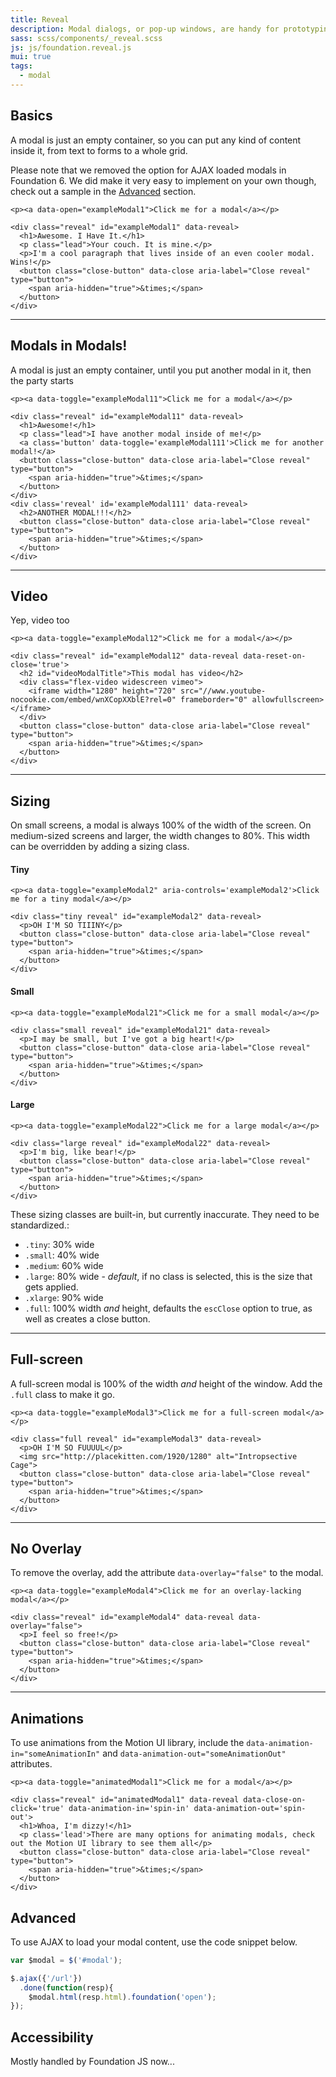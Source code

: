 ```yaml
---
title: Reveal
description: Modal dialogs, or pop-up windows, are handy for prototyping and production. Foundation includes Reveal, our jQuery modal plugin, to make this easy for you.
sass: scss/components/_reveal.scss
js: js/foundation.reveal.js
mui: true
tags:
  - modal
---
```



## Basics

A modal is just an empty container, so you can put any kind of content inside it, from text to forms to a whole grid.

<div class="callout primary">
  <p>Please note that we removed the option for AJAX loaded modals in Foundation 6. We did make it very easy to implement on your own though, check out a sample in the <span><a href="#advanced">Advanced</a></span> section.</p>
</div>

```html_example
<p><a data-open="exampleModal1">Click me for a modal</a></p>

<div class="reveal" id="exampleModal1" data-reveal>
  <h1>Awesome. I Have It.</h1>
  <p class="lead">Your couch. It is mine.</p>
  <p>I'm a cool paragraph that lives inside of an even cooler modal. Wins!</p>
  <button class="close-button" data-close aria-label="Close reveal" type="button">
    <span aria-hidden="true">&times;</span>
  </button>
</div>
```

---

## Modals in Modals!

A modal is just an empty container, until you put another modal in it, then the party starts

```html_example
<p><a data-toggle="exampleModal11">Click me for a modal</a></p>

<div class="reveal" id="exampleModal11" data-reveal>
  <h1>Awesome!</h1>
  <p class="lead">I have another modal inside of me!</p>
  <a class='button' data-toggle='exampleModal111'>Click me for another modal!</a>
  <button class="close-button" data-close aria-label="Close reveal" type="button">
    <span aria-hidden="true">&times;</span>
  </button>
</div>
<div class='reveal' id='exampleModal111' data-reveal>
  <h2>ANOTHER MODAL!!!</h2>
  <button class="close-button" data-close aria-label="Close reveal" type="button">
    <span aria-hidden="true">&times;</span>
  </button>
</div>
```

---

## Video

Yep, video too

```html_example
<p><a data-toggle="exampleModal12">Click me for a modal</a></p>

<div class="reveal" id="exampleModal12" data-reveal data-reset-on-close='true'>
  <h2 id="videoModalTitle">This modal has video</h2>
  <div class="flex-video widescreen vimeo">
    <iframe width="1280" height="720" src="//www.youtube-nocookie.com/embed/wnXCopXXblE?rel=0" frameborder="0" allowfullscreen></iframe>
  </div>
  <button class="close-button" data-close aria-label="Close reveal" type="button">
    <span aria-hidden="true">&times;</span>
  </button>
</div>
```

---

## Sizing

On small screens, a modal is always 100% of the width of the screen. On medium-sized screens and larger, the width changes to 80%. This width can be overridden by adding a sizing class.

#### Tiny
```html_example
<p><a data-toggle="exampleModal2" aria-controls='exampleModal2'>Click me for a tiny modal</a></p>

<div class="tiny reveal" id="exampleModal2" data-reveal>
  <p>OH I'M SO TIIINY</p>
  <button class="close-button" data-close aria-label="Close reveal" type="button">
    <span aria-hidden="true">&times;</span>
  </button>
</div>
```
#### Small
```html_example
<p><a data-toggle="exampleModal21">Click me for a small modal</a></p>

<div class="small reveal" id="exampleModal21" data-reveal>
  <p>I may be small, but I've got a big heart!</p>
  <button class="close-button" data-close aria-label="Close reveal" type="button">
    <span aria-hidden="true">&times;</span>
  </button>
</div>
```
#### Large
```html_example
<p><a data-toggle="exampleModal22">Click me for a large modal</a></p>

<div class="large reveal" id="exampleModal22" data-reveal>
  <p>I'm big, like bear!</p>
  <button class="close-button" data-close aria-label="Close reveal" type="button">
    <span aria-hidden="true">&times;</span>
  </button>
</div>
```
These sizing classes are built-in, but currently inaccurate. They need to be standardized.:
- `.tiny`: 30% wide
- `.small`: 40% wide
- `.medium`: 60% wide
- `.large`: 80% wide - *default*, if no class is selected, this is the size that gets applied.
- `.xlarge`: 90% wide
- `.full`: 100% width *and* height, defaults the <code>escClose</code> option to true, as well as creates a close button.

---

## Full-screen

A full-screen modal is 100% of the width *and* height of the window. Add the `.full` class to make it go.

```html_example
<p><a data-toggle="exampleModal3">Click me for a full-screen modal</a></p>

<div class="full reveal" id="exampleModal3" data-reveal>
  <p>OH I'M SO FUUUUL</p>
  <img src="http://placekitten.com/1920/1280" alt="Intropsective Cage">
  <button class="close-button" data-close aria-label="Close reveal" type="button">
    <span aria-hidden="true">&times;</span>
  </button>
</div>
```

---

## No Overlay

To remove the overlay, add the attribute `data-overlay="false"` to the modal.

```html_example
<p><a data-toggle="exampleModal4">Click me for an overlay-lacking modal</a></p>

<div class="reveal" id="exampleModal4" data-reveal data-overlay="false">
  <p>I feel so free!</p>
  <button class="close-button" data-close aria-label="Close reveal" type="button">
    <span aria-hidden="true">&times;</span>
  </button>
</div>
```

---

## Animations

To use animations from the Motion UI library, include the <code>data-animation-in="someAnimationIn"</code> and <code>data-animation-out="someAnimationOut"</code> attributes.

```html_example
<p><a data-toggle="animatedModal1">Click me for a modal</a></p>

<div class="reveal" id="animatedModal1" data-reveal data-close-on-click='true' data-animation-in='spin-in' data-animation-out='spin-out'>
  <h1>Whoa, I'm dizzy!</h1>
  <p class='lead'>There are many options for animating modals, check out the Motion UI library to see them all</p>
  <button class="close-button" data-close aria-label="Close reveal" type="button">
    <span aria-hidden="true">&times;</span>
  </button>
</div>
```

## Advanced

To use AJAX to load your modal content, use the code snippet below.

```js
var $modal = $('#modal');

$.ajax({'/url'})
  .done(function(resp){
    $modal.html(resp.html).foundation('open');
});
```
## Accessibility

Mostly handled by Foundation JS now...
